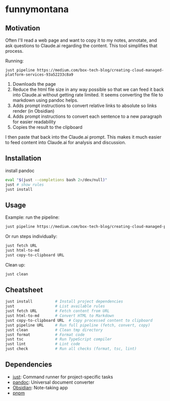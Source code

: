 # funnymontana

## Motivation

Often I'll read a web page and want to copy it to my notes, annotate, and ask questions to Claude.ai regarding the content. This tool simplifies that process.

Running:

```
just pipeline https://medium.com/box-tech-blog/creating-cloud-managed-platform-services-93a52233c8a9
```

1. Downloads the page
1. Reduce the html file size in any way possible so that we can feed it back into Claude.ai without getting rate limited. It seems converting the file to markdown using pandoc helps.
1. Adds prompt instructions to convert relative links to absolute so links render (in Obsidian)
1. Adds prompt instructions to convert each sentence to a new paragraph for easier readability
1. Copies the result to the clipboard

I then paste that back into the Claude.ai prompt. This makes it much easier to feed content into Claude.ai for analysis and discussion.

## Installation

install pandoc

```bash
eval "$(just --completions bash 2>/dev/null)"
just # show rules
just install
```

## Usage

Example: run the pipeline:

```bash
just pipeline https://medium.com/box-tech-blog/creating-cloud-managed-platform-services-93a52233c8a9
```

Or run steps individually:

```bash
just fetch URL
just html-to-md
just copy-to-clipboard URL
```

Clean up:

```bash
just clean
```

## Cheatsheet

```bash
just install          # Install project dependencies
just                  # List available rules
just fetch URL        # Fetch content from URL
just html-to-md       # Convert HTML to Markdown
just copy-to-clipboard URL  # Copy processed content to clipboard
just pipeline URL     # Run full pipeline (fetch, convert, copy)
just clean            # Clean tmp directory
just format           # Format code
just tsc              # Run TypeScript compiler
just lint             # Lint code
just check            # Run all checks (format, tsc, lint)
```

## Dependencies

- [just](https://github.com/casey/just?tab=readme-ov-file#just): Command runner for project-specific tasks
- [pandoc](https://github.com/jgm/pandoc?tab=readme-ov-file#pandoc): Universal document converter
- [Obsidian](https://obsidian.md/download): Note-taking app
- [pnpm](https://pnpm.io)
